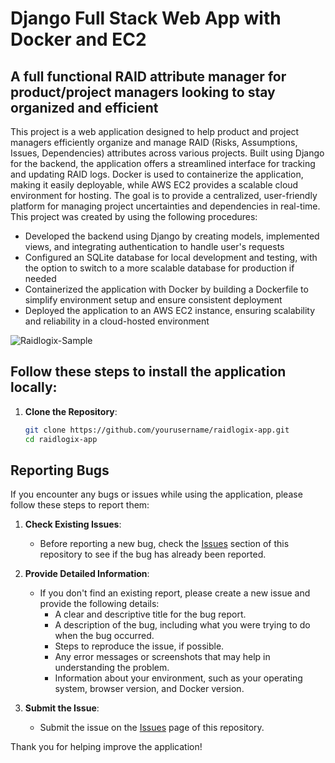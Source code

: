 # Django Full Stack Web App with Docker and EC2


## A full functional RAID attribute manager for product/project managers looking to stay organized and efficient

This project is a web application designed to help product and project managers efficiently organize and manage RAID (Risks, Assumptions, Issues, Dependencies) attributes across various projects. Built using Django for the backend, the application offers a streamlined interface for tracking and updating RAID logs. Docker is used to containerize the application, making it easily deployable, while AWS EC2 provides a scalable cloud environment for hosting. The goal is to provide a centralized, user-friendly platform for managing project uncertainties and dependencies in real-time. This project was created by using the following procedures:

* Developed the backend using Django by creating models, implemented views, and integrating authentication to handle user's requests
* Configured an SQLite database for local development and testing, with the option to switch to a more scalable database for production if needed
* Containerized the application with Docker by building a Dockerfile to simplify environment setup and ensure consistent deployment
* Deployed the application to an AWS EC2 instance, ensuring scalability and reliability in a cloud-hosted environment

![Raidlogix-Sample](https://github.com/user-attachments/assets/25dc69df-7591-4fbe-9bf9-d858082d2642)


## Follow these steps to install the application locally:

1. **Clone the Repository**:
   ```bash
   git clone https://github.com/yourusername/raidlogix-app.git
   cd raidlogix-app

## Reporting Bugs

If you encounter any bugs or issues while using the application, please follow these steps to report them:

1. **Check Existing Issues**:
   - Before reporting a new bug, check the [Issues](https://github.com/yourusername/raidlogix-app/issues) section of this repository to see if the bug has already been reported.

2. **Provide Detailed Information**:
   - If you don't find an existing report, please create a new issue and provide the following details:
     - A clear and descriptive title for the bug report.
     - A description of the bug, including what you were trying to do when the bug occurred.
     - Steps to reproduce the issue, if possible.
     - Any error messages or screenshots that may help in understanding the problem.
     - Information about your environment, such as your operating system, browser version, and Docker version.

3. **Submit the Issue**:
   - Submit the issue on the [Issues](https://github.com/yourusername/raidlogix-app/issues) page of this repository.

Thank you for helping improve the application!



